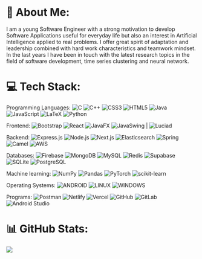 # 💫 About Me:
I am a young Software Engineer with a strong motivation to develop Software Applications useful for everyday life but also an interest in Artificial Intelligence applied to real problems. I offer great spirit of adaptation and leadership combined with hard work characteristics and teamwork mindset. In the last years I have been in touch with the latest research topics in the field of software development, time series clustering and neural network.

  

# 💻 Tech Stack:
Programming Languages: ![C](https://img.shields.io/badge/C-%2300599C.svg?style=plastic&logo=c&logoColor=white) ![C++](https://img.shields.io/badge/C++-%2300599C.svg?style=plastic&logo=c%2B%2B&logoColor=white) ![CSS3](https://img.shields.io/badge/CSS3-%231572B6.svg?style=plastic&logo=css3&logoColor=white) ![HTML5](https://img.shields.io/badge/HTML5-%23E34F26.svg?style=plastic&logo=html5&logoColor=white) ![Java](https://img.shields.io/badge/Java-red?style=plastic) ![JavaScript](https://img.shields.io/badge/JavaScript-%23323330.svg?style=plastic&logo=javascript&logoColor=%23F7DF1E) ![LaTeX](https://img.shields.io/badge/LaTex-green?style=plastic) ![Python](https://img.shields.io/badge/Python-3670A0?style=plastic&logo=python&logoColor=ffdd54)  

Frontend: ![Bootstrap](https://img.shields.io/badge/Bootstrap-%23563D7C.svg?style=plastic&logo=bootstrap&logoColor=white) ![React](https://img.shields.io/badge/React-%2320232a.svg?style=plastic&logo=react&logoColor=%2361DAFB) ![JavaFX](https://img.shields.io/badge/JavaFX-orange?style=plastic) ![JavaSwing](https://img.shields.io/badge/JavaSwing-red?style=plastic) | ![Luciad](https://img.shields.io/badge/Luciad-olive?style=plastic)

Backend: ![Express.js](https://img.shields.io/badge/Express.js-%23404d59.svg?style=plastic&logo=express&logoColor=%2361DAFB) ![Node.js](https://img.shields.io/badge/Node.js-6DA55F?style=plastic&logo=node.js&logoColor=white) ![Next.js](https://img.shields.io/badge/Next.js-black?style=plastic) ![Elasticsearch](https://img.shields.io/badge/Elasticsearch-yellow?style=plastic) ![Spring](https://img.shields.io/badge/Spring-%236DB33F.svg?style=flat&logo=spring&logoColor=white) ![Camel](https://img.shields.io/badge/Camel-orange?style=plastic) ![AWS](https://img.shields.io/badge/AWS-orange?style=plastic)

Databases: ![Firebase](https://img.shields.io/badge/Firebase-orange?style=plastic) ![MongoDB](https://img.shields.io/badge/MongoDB-%234ea94b.svg?style=plastic&logo=mongodb&logoColor=white) ![MySQL](https://img.shields.io/badge/MySQL-%2300f.svg?style=plastic&logo=mysql&logoColor=white) ![Redis](https://img.shields.io/badge/Redis-%23DD0031.svg?style=plastic&logo=redis&logoColor=white) ![Supabase](https://img.shields.io/badge/Supabase-3ECF8E?style=plastic&logo=supabase&logoColor=white) ![SQLite](https://img.shields.io/badge/SQLite-%2307405e.svg?style=plastic&logo=sqlite&logoColor=white) ![PostgreSQL](https://img.shields.io/badge/PostgreSQL-%23316192.svg?style=flat&logo=postgresql&logoColor=white)

Machine learning: ![NumPy](https://img.shields.io/badge/NumPy-%23013243.svg?style=plastic&logo=numpy&logoColor=white) ![Pandas](https://img.shields.io/badge/Pandas-%23150458.svg?style=plastic&logo=pandas&logoColor=white) ![PyTorch](https://img.shields.io/badge/PyTorch-%23EE4C2C.svg?style=plastic&logo=PyTorch&logoColor=white) ![scikit-learn](https://img.shields.io/badge/scikit--learn-%23F7931E.svg?style=plastic&logo=scikit-learn&logoColor=white)

Operating Systems: ![ANDROID](https://img.shields.io/badge/android-%2320232a.svg?style=plastic&logo=android&logoColor=%a4c639) ![LINUX](https://img.shields.io/badge/Linux-FCC624?style=plastic&logo=linux&logoColor=black) ![WINDOWS](https://img.shields.io/badge/windows-blue?style=plastic&logo=windows&logoColor=white)

Programs: ![Postman](https://img.shields.io/badge/Postman-FF6C37?style=flat&logo=postman&logoColor=white) ![Netlify](https://img.shields.io/badge/netlify-%23000000.svg?style=flat&logo=netlify&logoColor=#00C7B7) ![Vercel](https://img.shields.io/badge/vercel-%23000000.svg?style=flat&logo=vercel&logoColor=white) ![GitHub](https://img.shields.io/badge/GitHub-black?style=plastic) ![GitLab](https://img.shields.io/badge/GitLab-orange?style=plastic) ![Android Studio](https://img.shields.io/badge/Androio%20Studio-blue?style=plastic)

# 📊 GitHub Stats:
![](https://github-readme-stats-one-smoky-72.vercel.app/api/top-langs/?username=DavidePorello&theme=dark&layout=compact&exclude_repo=github-readme-stats,UIC-thesis&size_weight=0.2&count_weight=0.5)
